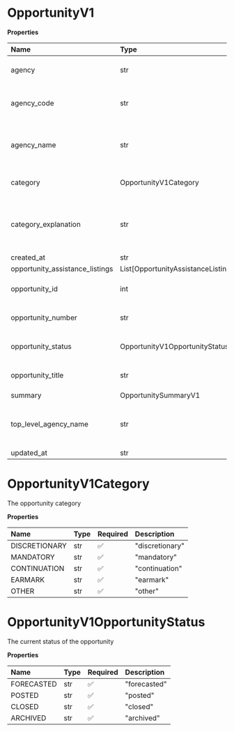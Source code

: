 # OpportunityV1

**Properties**

| Name                            | Type                                 | Required | Description                                                   |
| :------------------------------ | :----------------------------------- | :------- | :------------------------------------------------------------ |
| agency                          | str                                  | ❌       | DEPRECATED - use: agency_code                                 |
| agency_code                     | str                                  | ❌       | The agency who created the opportunity                        |
| agency_name                     | str                                  | ❌       | The name of the agency who created the opportunity            |
| category                        | OpportunityV1Category                | ❌       | The opportunity category                                      |
| category_explanation            | str                                  | ❌       | Explanation of the category when the category is 'O' (other)  |
| created_at                      | str                                  | ❌       |                                                               |
| opportunity_assistance_listings | List[OpportunityAssistanceListingV1] | ❌       |                                                               |
| opportunity_id                  | int                                  | ❌       | The internal ID of the opportunity                            |
| opportunity_number              | str                                  | ❌       | The funding opportunity number                                |
| opportunity_status              | OpportunityV1OpportunityStatus       | ❌       | The current status of the opportunity                         |
| opportunity_title               | str                                  | ❌       | The title of the opportunity                                  |
| summary                         | OpportunitySummaryV1                 | ❌       |                                                               |
| top_level_agency_name           | str                                  | ❌       | The name of the top level agency who created the oppportunity |
| updated_at                      | str                                  | ❌       |                                                               |

# OpportunityV1Category

The opportunity category

**Properties**

| Name          | Type | Required | Description     |
| :------------ | :--- | :------- | :-------------- |
| DISCRETIONARY | str  | ✅       | "discretionary" |
| MANDATORY     | str  | ✅       | "mandatory"     |
| CONTINUATION  | str  | ✅       | "continuation"  |
| EARMARK       | str  | ✅       | "earmark"       |
| OTHER         | str  | ✅       | "other"         |

# OpportunityV1OpportunityStatus

The current status of the opportunity

**Properties**

| Name       | Type | Required | Description  |
| :--------- | :--- | :------- | :----------- |
| FORECASTED | str  | ✅       | "forecasted" |
| POSTED     | str  | ✅       | "posted"     |
| CLOSED     | str  | ✅       | "closed"     |
| ARCHIVED   | str  | ✅       | "archived"   |

<!-- This file was generated by liblab | https://liblab.com/ -->
